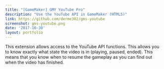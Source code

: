 ```yaml
---
title: "[GameMaker] GMY YouTube Pro"
description: "Use the YouTube API in GameMaker (HTML5)"
link: https://github.com/derme302/gms-youtube
screenshot: gms-youtube.png
date: '2017-10-30'
layout: portfolio
---
```


This extension allows access to the YouTube API functions. This allows you to know exactly what state the video is in (playing, paused, ended). This means that you know when to resume the gameplay as you can find out when the video has finished.
